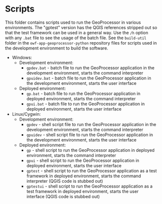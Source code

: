 # Scripts #

This folder contains scripts used to run the GeoProcessor in various environments.
The "gptest" version has the QGIS references stripped out so that the test framework can be used in a general way.
Use the `/h` option with any `.bat` file to see the usage of the batch file.
See the `build-util` folder in the `owf-app-geoprocessor-python` repository files
for scripts used in the development environment to build the software.

* Windows:
	+ Development environment:
		+ `gpdev.bat` - batch file to run the GeoProcessor application in the development environment,
		starts the command interpreter
		+ `gpuidev.bat` - batch file to run the GeoProcessor application in the development environment,
		starts the user interface
	+ Deployed environment:
		- `gp.bat` - batch file to run the GeoProcessor application in deployed environment,
		starts the command interpreter
		+ `gpui.bat` - batch file to run the GeoProcessor application in deployed environment,
		starts the user interface
* Linux/Cygwin:
	+ Development environment:
		- `gpdev` - shell script file to run the GeoProcessor application in the development environment,
		starts the command interpreter
		- `gpuidev` - shell script file to run the GeoProcessor application in the development environment,
		starts the user interface
	+ Deployed environment:
		- `gp` - shell script to run the GeoProcessor application in deployed environment,
		starts the command interpreter
		- `gpui` - shell script to run the GeoProcessor application in deployed environment,
		starts the user interface
		- `gptest` - shell script to run the GeoProcessor application as a test framework in deployed environment,
		starts the command interpreter (QGIS code is stubbed out)
		- `gptestui` - shell script to run the GeoProcessor application as a test framework in deployed environment,
		starts the user interface (QGIS code is stubbed out)
